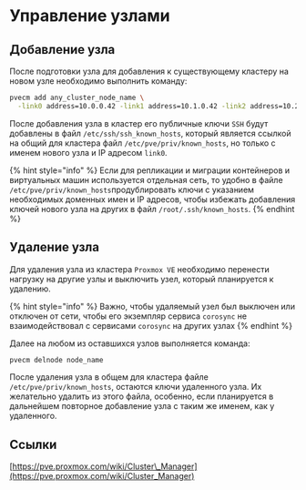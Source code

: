 # Управление узлами

## Добавление узла

После подготовки узла для добавления к существующему кластеру на новом узле необходимо выполнить команду:

```bash
pvecm add any_cluster_node_name \
  -link0 address=10.0.0.42 -link1 address=10.1.0.42 -link2 address=10.2.0.42
```

После добавления узла в кластер его публичные ключи `SSH` будут добавлены в файл `/etc/ssh/ssh_known_hosts`, который является ссылкой на общий для кластера файл `/etc/pve/priv/known_hosts`, но только с именем нового узла и IP адресом `link0`. 

{% hint style="info" %}
Если для репликации и миграции контейнеров и виртуальных машин используется отдельная сеть, то удобно в файле `/etc/pve/priv/known_hosts`продублировать ключи с указанием необходимых доменных имен и IP адресов, чтобы избежать добавления ключей нового узла на других в файл `/root/.ssh/known_hosts`.
{% endhint %}

## Удаление узла

Для удаления узла из кластера `Proxmox VE` необходимо перенести нагрузку на другие узлы и выключить узел, который планируется к удалению.

{% hint style="info" %}
Важно, чтобы удаляемый узел был выключен или отключен от сети, чтобы его экземпляр сервиса `corosync` не взаимодействовал с сервисами `corosync` на других узлах
{% endhint %}

Далее на любом из оставшихся узлов выполняется команда:

```bash
pvecm delnode node_name
```

После удаления узла в общем для кластера файле `/etc/pve/priv/known_hosts`, остаются ключи удаленного узла. Их желательно удалить из этого файла, особенно, если планируется в дальнейшем повторное добавление узла с таким же именем, как у удаленного.

## Ссылки

[https://pve.proxmox.com/wiki/Cluster\_Manager](https://pve.proxmox.com/wiki/Cluster_Manager)

